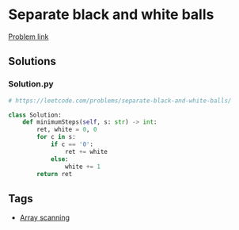 # Separate black and white balls

[Problem link](https://leetcode.com/problems/separate-black-and-white-balls/)

## Solutions


### Solution.py
```py
# https://leetcode.com/problems/separate-black-and-white-balls/

class Solution:
    def minimumSteps(self, s: str) -> int:
        ret, white = 0, 0
        for c in s:
            if c == '0':
                ret += white
            else:
                white += 1
        return ret
```
## Tags

* [Array scanning](/README.md#Array_scanning)
